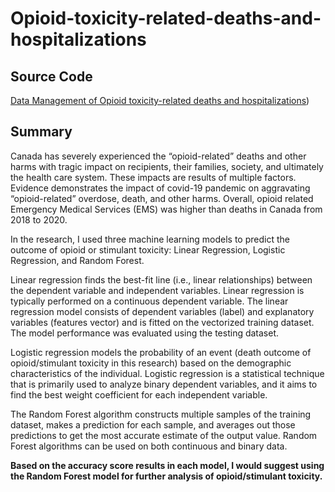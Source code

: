 # Opioid-toxicity-related-deaths-and-hospitalizations
## Source Code

[Data Management of Opioid toxicity-related deaths and hospitalizations]([https://databricks-prod-cloudfront.cloud.databricks.com/public/4027ec902e239c93eaaa8714f173bcfc/8044888775324931/3765691144116402/5854611345732810/latest.html))

## Summary


Canada has severely experienced the “opioid-related” deaths and other harms with tragic impact on recipients, their families, society, and ultimately the health care system. These impacts are results of multiple factors. Evidence demonstrates the impact of covid-19 pandemic on aggravating “opioid-related” overdose, death, and other harms. Overall, opioid related Emergency Medical Services (EMS) was higher than deaths in Canada from 2018 to 2020. 

In the research, I used three machine learning models to predict the outcome of opioid or stimulant toxicity: Linear Regression, Logistic Regression, and Random Forest. 

Linear regression finds the best-fit line (i.e., linear relationships) between the dependent variable and independent variables. Linear regression is typically performed on a continuous dependent variable. The linear regression model consists of dependent variables (label) and explanatory variables (features vector) and is fitted on the vectorized training dataset. The model performance was evaluated using the testing dataset.

Logistic regression models the probability of an event (death outcome of opioid/stimulant toxicity in this research) based on the demographic characteristics of the individual. Logistic regression is a statistical technique that is primarily used to analyze binary dependent variables, and it aims to find the best weight coefficient for each independent variable.

The Random Forest algorithm constructs multiple samples of the training dataset, makes a prediction for each sample, and averages out those predictions to get the most accurate estimate of the output value. Random Forest algorithms can be used on both continuous and binary data.


**Based on the accuracy score results in each model, I would suggest using the Random Forest model for further analysis of opioid/stimulant toxicity.**
